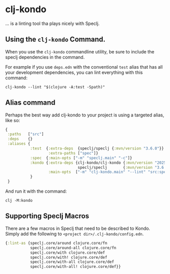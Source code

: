 # clj-kondo

... is a linting tool tha plays nicely with Speclj.

## Using the `clj-kondo` Command.

When you use the `clj-kondo` commandline utility, be sure to include the speclj dependencies in the command.

For example if you use `deps.edn` with the conventional `test` alias that has all your development dependencies,
you can lint everything with this command:

    clj-kondo --lint "$(clojure -A:test -Spath)"

## Alias command

Perhaps the best way add clj-kondo to your project is using a targeted alias, like so:

``` clojure
{
 :paths   ["src"]
 :deps    {}
 :aliases {
           :test  {:extra-deps  {speclj/speclj {:mvn/version "3.6.0"}}
                   :extra-paths ["spec"]}
           :spec  {:main-opts ["-m" "speclj.main" "-c"]}
           :kondo {:extra-deps {clj-kondo/clj-kondo {:mvn/version "2025.02.20"}
                                speclj/speclj       {:mvn/version "3.6.0"}}
                   :main-opts  ["-m" "clj-kondo.main" "--lint" "src:spec"]}
           }
 }
```

And run it with the command:

    clj -M:kondo

## Supporting Speclj Macros

There are a few macros in Speclj that need to be described to Kondo.  
Simply add the following to `<project dir>/.clj-kondo/config.edn`.

``` clojure 
{:lint-as {speclj.core/around clojure.core/fn
           speclj.core/around-all clojure.core/fn
           speclj.core/with clojure.core/def
           speclj.core/with! clojure.core/def
           speclj.core/with-all clojure.core/def
           speclj.core/with-all! clojure.core/def}}
```